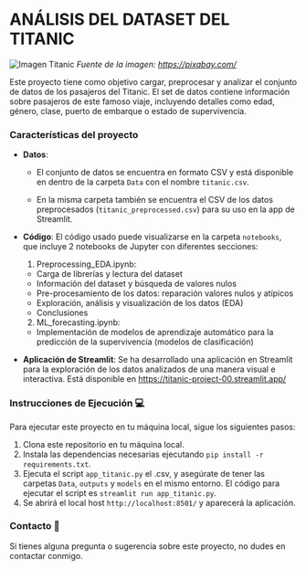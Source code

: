 # ANÁLISIS DEL DATASET DEL TITANIC

![Imagen Titanic](https://cdn.pixabay.com/photo/2023/10/06/17/14/ship-8298749_1280.png) 
*Fuente de la imagen: https://pixabay.com/*

Este proyecto tiene como objetivo cargar, preprocesar y analizar el conjunto de datos de los pasajeros del Titanic. El set de datos contiene información sobre pasajeros de este famoso viaje, incluyendo detalles como edad, género, clase, puerto de embarque o estado de supervivencia.

### Características del proyecto

- **Datos**:

    - El conjunto de datos se encuentra en formato CSV y está disponible en dentro de la carpeta ``Data`` con el nombre ``titanic.csv``.

    - En la misma carpeta también se encuentra el CSV de los datos preprocesados (``titanic_preprocessed.csv``) para su uso en la app de Streamlit.

- **Código**: El código usado puede visualizarse en la carpeta ``notebooks``, que incluye 2 notebooks de Jupyter con diferentes secciones:
    1. Preprocessing_EDA.ipynb:

    - Carga de librerías y lectura del dataset
    - Información del dataset y búsqueda de valores nulos
    - Pre-procesamiento de los datos: reparación valores nulos y atípicos
    - Exploración, análisis y visualización de los datos (EDA)
    - Conclusiones
    2. ML_forecasting.ipynb:   
    - Implementación de modelos de aprendizaje automático para la predicción de la supervivencia (modelos de clasificación)

- **Aplicación de Streamlit**: Se ha desarrollado una aplicación en Streamlit para la exploración de los datos analizados de una manera visual e interactiva. Está disponible en https://titanic-project-00.streamlit.app/


### Instrucciones de Ejecución 💻

Para ejecutar este proyecto en tu máquina local, sigue los siguientes pasos:

1. Clona este repositorio en tu máquina local.
2. Instala las dependencias necesarias ejecutando ``pip install -r requirements.txt``.
3. Ejecuta el script ``app_titanic.py`` el .csv, y asegúrate de tener las carpetas ``Data``, ``outputs`` y ``models`` en el mismo entorno. El código para ejecutar el script es ``streamlit run app_titanic.py``.
4. Se abrirá el local host ``http://localhost:8501/`` y aparecerá la aplicación.

### Contacto 📧

Si tienes alguna pregunta o sugerencia sobre este proyecto, no dudes en contactar conmigo.
